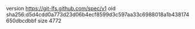 version https://git-lfs.github.com/spec/v1
oid sha256:d5d4cdd0a773d23d06b4ecf8599d3c597aa33c6988018a1b438174650dbcdbbf
size 4772
